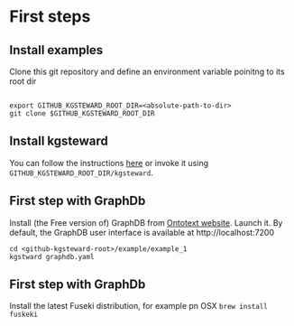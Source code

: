 # First steps


## Install examples

Clone this git repository and define an environment variable poinitng to its root dir 

```{bash}

export GITHUB_KGSTEWARD_ROOT_DIR=<absolute-path-to-dir>
git clone $GITHUB_KGSTEWARD_ROOT_DIR

```

## Install kgsteward

You can follow the instructions [here](https://github.com/sib-swiss/kgsteward) or
invoke it using `GITHUB_KGSTEWARD_ROOT_DIR/kgsteward`. 

## First step with GraphDb

Install (the Free version of) GraphDB from [Ontotext website](https://www.ontotext.com/products/graphdb/download/?ref=menu). 
Launch it. 
By default, the GraphDB user interface is available at http://localhost:7200



```{bash}
cd <github-kgsteward-root>/example/example_1
kgstward graphdb.yaml
```
## First step with GraphDb

Install the latest Fuseki distribution, for example pn OSX `brew install fuskeki`



